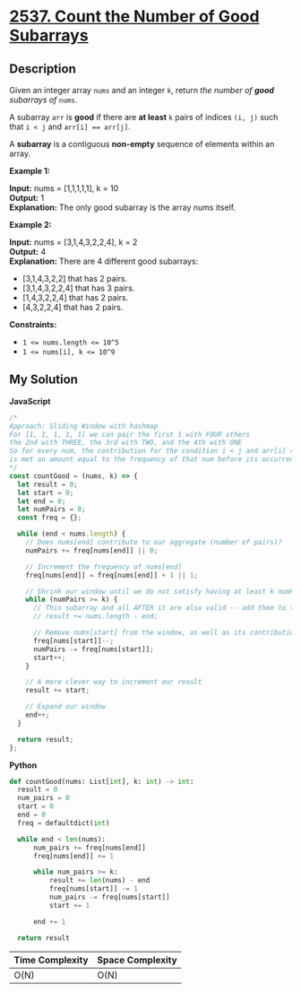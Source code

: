 # [2537. Count the Number of Good Subarrays](https://leetcode.com/problems/count-the-number-of-good-subarrays)

## Description

Given an integer array `nums` and an integer `k`, return _the number of **good** subarrays of_ `nums`.

A subarray `arr` is **good** if there are **at least** `k` pairs of indices `(i, j)` such that `i < j` and `arr[i] == arr[j]`.

A **subarray** is a contiguous **non-empty** sequence of elements within an array.

**Example 1:**

**Input:** nums = \[1,1,1,1,1\], k = 10  
**Output:** 1  
**Explanation:** The only good subarray is the array nums itself.

**Example 2:**

**Input:** nums = \[3,1,4,3,2,2,4\], k = 2  
**Output:** 4  
**Explanation:** There are 4 different good subarrays:

- \[3,1,4,3,2,2\] that has 2 pairs.
- \[3,1,4,3,2,2,4\] that has 3 pairs.
- \[1,4,3,2,2,4\] that has 2 pairs.
- \[4,3,2,2,4\] that has 2 pairs.

**Constraints:**

- `1 <= nums.length <= 10^5`
- `1 <= nums[i], k <= 10^9`

## My Solution

**JavaScript**

```js
/*
Approach: Sliding Window with hashmap
For [1, 1, 1, 1, 1] we can pair the first 1 with FOUR others
the 2nd with THREE, the 3rd with TWO, and the 4th with ONE
So for every num, the contribution for the condition i < j and arr[i] == arr[j]
is met an amount equal to the frequency of that num before its occurrence
*/
const countGood = (nums, k) => {
  let result = 0;
  let start = 0;
  let end = 0;
  let numPairs = 0;
  const freq = {};

  while (end < nums.length) {
    // Does nums[end] contribute to our aggregate (number of pairs)?
    numPairs += freq[nums[end]] || 0;

    // Increment the frequency of nums[end]
    freq[nums[end]] = freq[nums[end]] + 1 || 1;

    // Shrink our window until we do not satisfy having at least k numPairs
    while (numPairs >= k) {
      // This subarray and all AFTER it are also valid -- add them to the result
      // result += nums.length - end;

      // Remove nums[start] from the window, as well as its contribution to our aggregate (numPairs)
      freq[nums[start]]--;
      numPairs -= freq[nums[start]];
      start++;
    }

    // A more clever way to increment our result
    result += start;

    // Expand our window
    end++;
  }

  return result;
};
```

**Python**

```py
def countGood(nums: List[int], k: int) -> int:
  result = 0
  num_pairs = 0
  start = 0
  end = 0
  freq = defaultdict(int)

  while end < len(nums):
      num_pairs += freq[nums[end]]
      freq[nums[end]] += 1

      while num_pairs >= k:
          result += len(nums) - end
          freq[nums[start]] -= 1
          num_pairs -= freq[nums[start]]
          start += 1

      end += 1

  return result
```

| Time Complexity | Space Complexity |
| --------------- | ---------------- |
| O(N)            | O(N)             |
